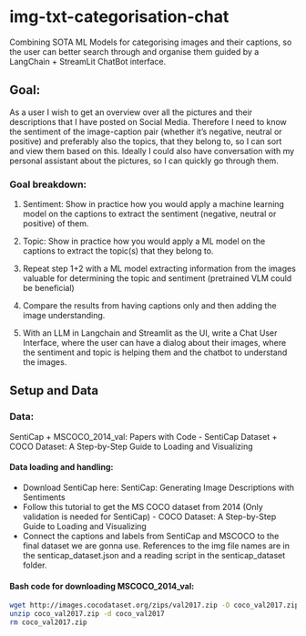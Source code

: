 # img-txt-categorisation-chat
Combining SOTA ML Models for categorising images and their captions, so the user can better search through and organise them guided by a LangChain + StreamLit ChatBot interface.


## Goal:
As a user I wish to get an overview over all the pictures and their descriptions that I have posted on Social Media. Therefore I need to know the sentiment of the image-caption pair (whether it’s negative, neutral or positive) and preferably also the topics, that they belong to, so I can sort and view them based on this. Ideally I could also have conversation with my personal assistant about the pictures, so I can quickly go through them. 

### Goal breakdown:
1. Sentiment: Show in practice how you would apply a machine learning model on the captions to extract the sentiment (negative, neutral or positive) of them.

2. Topic: Show in practice how you would apply a ML model on the captions to extract the topic(s) that they belong to.

3. Repeat step 1+2 with a ML model extracting information from the images valuable for determining the topic and sentiment (pretrained VLM could be beneficial)

4. Compare the results from having captions only and then adding the image understanding. 

5. With an LLM in Langchain and Streamlit as the UI, write a Chat User Interface, where the user can have a dialog about their images, where the sentiment and topic is helping them and the chatbot to understand the images. 


## Setup and Data

### Data:
SentiCap + MSCOCO_2014_val: Papers with Code - SentiCap Dataset + COCO Dataset: A Step-by-Step Guide to Loading and Visualizing  

#### Data loading and handling:
- Download SentiCap here: SentiCap: Generating Image Descriptions with Sentiments 
- Follow this tutorial to get the MS COCO dataset from 2014 (Only validation is needed for SentiCap) - COCO Dataset: A Step-by-Step Guide to Loading and Visualizing 
- Connect the captions and labels from SentiCap and MSCOCO to the final dataset we are gonna use. References to the img file names are in the senticap_dataset.json and a reading script in the senticap_dataset folder.

#### Bash code for downloading MSCOCO_2014_val:
```bash
wget http://images.cocodataset.org/zips/val2017.zip -O coco_val2017.zip
unzip coco_val2017.zip -d coco_val2017
rm coco_val2017.zip
```